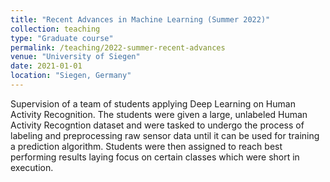 ```yaml
---
title: "Recent Advances in Machine Learning (Summer 2022)"
collection: teaching
type: "Graduate course"
permalink: /teaching/2022-summer-recent-advances
venue: "University of Siegen"
date: 2021-01-01
location: "Siegen, Germany"
---
```


Supervision of a team of students applying Deep Learning on Human Activity Recognition. The students were given a large, unlabeled Human Activity Recogntion dataset and were tasked to undergo the process of labeling and preprocessing raw sensor data until it can be used for training a prediction algorithm. Students were then assigned to reach best performing results laying focus on certain classes which were short in execution.
